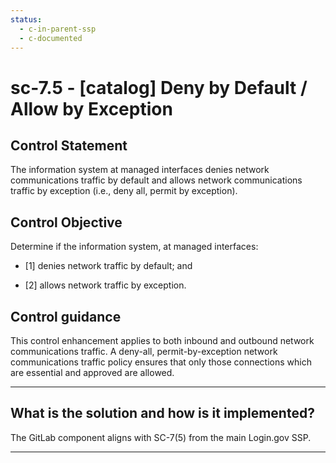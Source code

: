 ```yaml
---
status:
  - c-in-parent-ssp
  - c-documented
---
```


# sc-7.5 - \[catalog\] Deny by Default / Allow by Exception

## Control Statement

The information system at managed interfaces denies network communications traffic by default and allows network communications traffic by exception (i.e., deny all, permit by exception).

## Control Objective

Determine if the information system, at managed interfaces:

- \[1\] denies network traffic by default; and

- \[2\] allows network traffic by exception.

## Control guidance

This control enhancement applies to both inbound and outbound network communications traffic. A deny-all, permit-by-exception network communications traffic policy ensures that only those connections which are essential and approved are allowed.

______________________________________________________________________

## What is the solution and how is it implemented?

The GitLab component aligns with SC-7(5) from the main Login.gov SSP.

______________________________________________________________________
